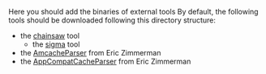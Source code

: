Here you should add the binaries of external tools
By default, the following tools should be downloaded following this directory structure:
  - the [chainsaw](https://github.com/WithSecureLabs/chainsaw) tool 
    - the [sigma](https://github.com/SigmaHQ/sigma) tool 
  - the [AmcacheParser](https://f001.backblazeb2.com/file/EricZimmermanTools/net6/AmcacheParser.zip) from Eric Zimmerman
  - the [AppCompatCacheParser](https://f001.backblazeb2.com/file/EricZimmermanTools/net6/AppCompatCacheParser.zip) from Eric Zimmerman
